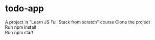 # todo-app
A project in "Learn JS Full Stack from scratch" course
Clone the project  
Run npm install  
Run npm start
